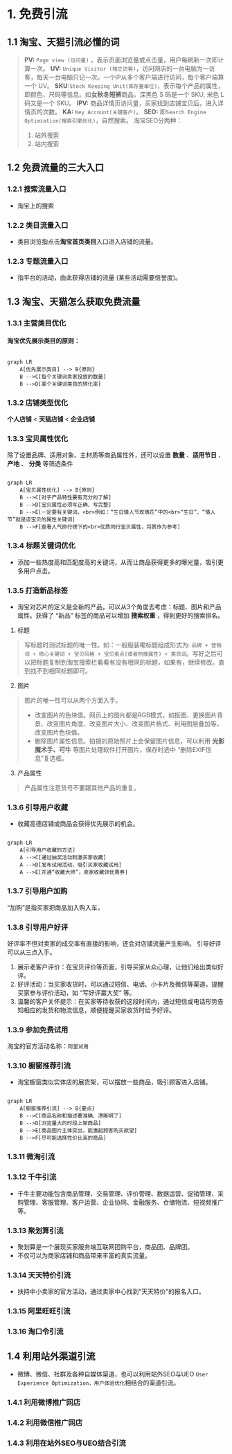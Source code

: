 # 1. 免费引流
## 1.1 淘宝、天猫引流必懂的词
> **PV:** `Page view (访问量)` ，表示页面浏览量或点击量，用户每刷新一次即计算一次。
> **UV:** `Unique Visitor (独立访客)`，访问网店的一台电脑为一访客，每天一台电脑只记一次。一个IP从多个客户端进行访问，每个客户端算一个 UV。
> **SKU:**`Stock Keeping Unit(库存量单位)`，表示每个产品的属性，即颜色、尺码等信息。如**女秋冬短裤**商品，深黑色 S 码是一个 SKU, 米色 L 码又是一个 SKU。
> **IPV:** 商品详情页访问量，买家找到店铺宝贝后，进入详情页的次数。
> **KA:** `Key Account(关键客户)`。
> **SEO:** 即`Search Engine Optimzation(搜索引擎优化)`，自然搜索。
> 淘宝SEO分两种：
> 1. 站外搜索
> 2. 站内搜索
## 1.2 免费流量的三大入口
### 1.2.1 搜索流量入口
- 淘宝上的搜索
### 1.2.2 类目流量入口
- 类目浏览指点击**淘宝首页类目**入口进入店铺的流量。
### 1.2.3 专题流量入口
- 指平台的活动，由此获得店铺的流量 (某些活动需要信誉度)。
## 1.3 淘宝、天猫怎么获取免费流量
### 1.3.1 主营类目优化
#### 淘宝优先展示类目的原则：

```mermaid

graph LR
    A[优先展示类目] --> B{原则}
    B -->C[每个关键词卖家投放的数量]
    B -->D[某个关键词类目的转化率]
```
### 1.3.2 店铺类型优化

**个人店铺** < **天猫店铺**  < **企业店铺**
### 1.3.3 宝贝属性优化
除了设置品牌、适用对象、主材质等商品属性外，还可以设置 **数量** 、**适用节日** 、**产地** 、 **分类** 等筛选条件
```mermaid

graph LR
    A[宝贝属性优化] --> B{原则}
    B -->C[对于产品特性要有充分的了解]
    B -->D[宝贝属性必须写正确、写完整]
    B -->E[一定要有关键词，<br>例如：“生日情人节玫瑰花”中的<br>“生日”、“情人节”就是该宝贝的属性关键词]
    B -->F[查看人气排行榜下的<br>优质同行宝贝属性，将其作为参考]
```
### 1.3.4 标题关键词优化
 - 添加一些热度高和匹配度高的关键词，从而让商品获得更多的曝光量，吸引更多用户点击。
### 1.3.5 打造新品标签
- 淘宝对芯片的定义是全新的产品，可以从3个角度去考虑：标题、图片和产品属性。获得了 “新品” 标签的商品可以增加 **搜索权重** ，得到更好的搜索排名。
1. 标题
> 	写标题时测试标题的唯一性。如：一般服装嘞标题组成形式为: `品牌 + 营销词 + 核心关键词 + 宝贝风格 + 宝贝卖点(或者热搜属性) + 类目词`。写好之后可以把标题复制到淘宝搜索栏看看有没有相同的标题，如果有，继续修改。直到找不到相同标题即可。
2. 图片
> 图片的唯一性可以从两个方面入手。
>  -  改变图片的色块值。网页上的图片都是RGB模式，如抠图、更换图片背景、改变图片角度、改变图片大小、改变图片格式、利用图层叠加等，改变图片色块值。
>  - 删除图片属性信息。拍摄的原始照片上会保留图片信息，可以利用 **光影魔术手、可牛** 等图片处理软件打开图片，保存时选中 “删除EXIF信息”复选框。
3. 产品属性
> 产品属性注意货号不要跟其他产品的重复。

### 1.3.6 引导用户收藏
- 收藏高德店铺或商品会获得优先展示的机会。
```mermaid

graph LR
    A[引导用户收藏的方法]
    A -->C[通过抽奖活动刺激买家收藏]
    A -->D[发布试用活动，吸引买家收藏试用]
    A -->E[开通“收藏大师”，卖家收藏领优惠券]
```
### 1.3.7 引导用户加购
“加购”是指买家把商品加入购入车，
### 1.3.8 引导用户好评
好评率不但对卖家的成交率有直接的影响，还会对店铺流量产生影响。
引导好评可以从三点入手。
1. 展示老客户评价：在宝贝评价等页面，引导买家从众心理，让他们给出类似好评。
2. 好评活动：当买家收货时，可以通过短信、电话、小卡片及微信等渠道，提醒买家参与评价活动，如 “写好评赢大奖” 等。
3. 温馨的客户关怀提示：在买家等待收获的这段时间内，通过短信或电话形势告知相应的发货和物流信息，顺便提醒买家收货时给予好评。
### 1.3.9 参加免费试用
淘宝的官方活动名称：`阿里试用` 
### 1.3.10 橱窗推荐引流
- 淘宝橱窗类似实体店的展货架，可以摆放一些商品，吸引顾客进入店铺。
```mermaid

graph LR
    A[橱窗推荐引流] --> B{要点}
    B -->C[商品名称和描述要准确、清晰明了]
    B -->D[浏览量大的时段上架商品]
    B -->E[商品图片主体突出，能激起顾客购买欲望]
    B -->F[尽可能选择性价比高的商品]
```
### 1.3.11 微淘引流
### 1.3.12 千牛引流
- 千牛主要功能包含商品管理、交易管理、评价管理、数据运营、促销管理、采购管理、客服管理、客户运营、企业协同、金融服务、仓储物流、短视频推广等。
### 1.3.13 聚划算引流
- 聚划算是一个展现买家服务端互联网团购平台，商品团、品牌团。
- 不仅可以为商家店铺和商品带来丰富的真实流量。
### 1.3.14 天天特价引流
- 扶持中小卖家的官方活动，通过卖家中心找到“天天特价”的报名入口。
### 1.3.15 阿里旺旺引流
### 1.3.16 淘口令引流
## 1.4 利用站外渠道引流
- 微博、微信、社群及各种自媒体渠道，也可以利用站外SEO与UEO `User Experience Optimization，用户体验优化`相结合的渠道引流。
### 1.4.1 利用微博推广网店
### 1.4.2 利用微信推广网店
### 1.4.3 利用在站外SEO与UEO结合引流
